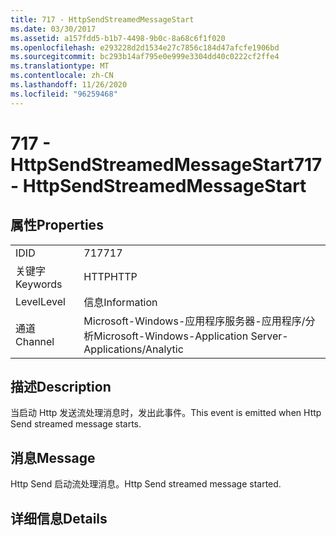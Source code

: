 ```yaml
---
title: 717 - HttpSendStreamedMessageStart
ms.date: 03/30/2017
ms.assetid: a157fdd5-b1b7-4498-9b0c-8a68c6f1f020
ms.openlocfilehash: e293228d2d1534e27c7856c184d47afcfe1906bd
ms.sourcegitcommit: bc293b14af795e0e999e3304dd40c0222cf2ffe4
ms.translationtype: MT
ms.contentlocale: zh-CN
ms.lasthandoff: 11/26/2020
ms.locfileid: "96259468"
---
```

# <a name="717---httpsendstreamedmessagestart"></a><span data-ttu-id="13add-102">717 - HttpSendStreamedMessageStart</span><span class="sxs-lookup"><span data-stu-id="13add-102">717 - HttpSendStreamedMessageStart</span></span>

## <a name="properties"></a><span data-ttu-id="13add-103">属性</span><span class="sxs-lookup"><span data-stu-id="13add-103">Properties</span></span>  
  
|||  
|-|-|  
|<span data-ttu-id="13add-104">ID</span><span class="sxs-lookup"><span data-stu-id="13add-104">ID</span></span>|<span data-ttu-id="13add-105">717</span><span class="sxs-lookup"><span data-stu-id="13add-105">717</span></span>|  
|<span data-ttu-id="13add-106">关键字</span><span class="sxs-lookup"><span data-stu-id="13add-106">Keywords</span></span>|<span data-ttu-id="13add-107">HTTP</span><span class="sxs-lookup"><span data-stu-id="13add-107">HTTP</span></span>|  
|<span data-ttu-id="13add-108">Level</span><span class="sxs-lookup"><span data-stu-id="13add-108">Level</span></span>|<span data-ttu-id="13add-109">信息</span><span class="sxs-lookup"><span data-stu-id="13add-109">Information</span></span>|  
|<span data-ttu-id="13add-110">通道</span><span class="sxs-lookup"><span data-stu-id="13add-110">Channel</span></span>|<span data-ttu-id="13add-111">Microsoft-Windows-应用程序服务器-应用程序/分析</span><span class="sxs-lookup"><span data-stu-id="13add-111">Microsoft-Windows-Application Server-Applications/Analytic</span></span>|  
  
## <a name="description"></a><span data-ttu-id="13add-112">描述</span><span class="sxs-lookup"><span data-stu-id="13add-112">Description</span></span>  

 <span data-ttu-id="13add-113">当启动 Http 发送流处理消息时，发出此事件。</span><span class="sxs-lookup"><span data-stu-id="13add-113">This event is emitted when Http Send streamed message starts.</span></span>  
  
## <a name="message"></a><span data-ttu-id="13add-114">消息</span><span class="sxs-lookup"><span data-stu-id="13add-114">Message</span></span>  

 <span data-ttu-id="13add-115">Http Send 启动流处理消息。</span><span class="sxs-lookup"><span data-stu-id="13add-115">Http Send streamed message started.</span></span>  
  
## <a name="details"></a><span data-ttu-id="13add-116">详细信息</span><span class="sxs-lookup"><span data-stu-id="13add-116">Details</span></span>
